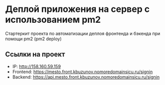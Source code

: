 # Деплой приложения на сервер с использованием pm2

Стартеркит проекта по автоматизации деплоя фронтенда и бэкенда при помощи pm2 (pm2 deploy)

## Ссылки на проект

* IP: http://158.160.59.159
* Frontend: https://mesto.front.kbuzunov.nomoredomainsicu.ru/signin
* Backend: https://api.mesto.front.kbuzunov.nomoredomainsicu.ru/signin


